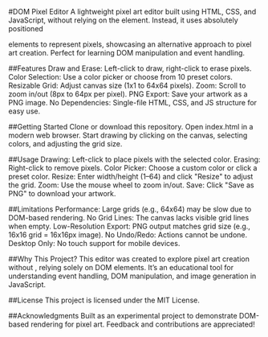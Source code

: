 #DOM Pixel Editor
A lightweight pixel art editor built using HTML, CSS, and JavaScript, without relying on the <canvas> element. Instead, it uses absolutely positioned <div> elements to represent pixels, showcasing an alternative approach to pixel art creation. Perfect for learning DOM manipulation and event handling.

##Features
Draw and Erase: Left-click to draw, right-click to erase pixels.
Color Selection: Use a color picker or choose from 10 preset colors.
Resizable Grid: Adjust canvas size (1x1 to 64x64 pixels).
Zoom: Scroll to zoom in/out (8px to 64px per pixel).
PNG Export: Save your artwork as a PNG image.
No Dependencies: Single-file HTML, CSS, and JS structure for easy use.

##Getting Started
Clone or download this repository.
Open index.html in a modern web browser.
Start drawing by clicking on the canvas, selecting colors, and adjusting the grid size.

##Usage
Drawing: Left-click to place pixels with the selected color.
Erasing: Right-click to remove pixels.
Color Picker: Choose a custom color or click a preset color.
Resize: Enter width/height (1–64) and click "Resize" to adjust the grid.
Zoom: Use the mouse wheel to zoom in/out.
Save: Click "Save as PNG" to download your artwork.

##Limitations
Performance: Large grids (e.g., 64x64) may be slow due to DOM-based rendering.
No Grid Lines: The canvas lacks visible grid lines when empty.
Low-Resolution Export: PNG output matches grid size (e.g., 16x16 grid = 16x16px image).
No Undo/Redo: Actions cannot be undone.
Desktop Only: No touch support for mobile devices.

##Why This Project?
This editor was created to explore pixel art creation without <canvas>, relying solely on DOM elements. It’s an educational tool for understanding event handling, DOM manipulation, and image generation in JavaScript.

##License
This project is licensed under the MIT License.

##Acknowledgments
Built as an experimental project to demonstrate DOM-based rendering for pixel art. Feedback and contributions are appreciated!
